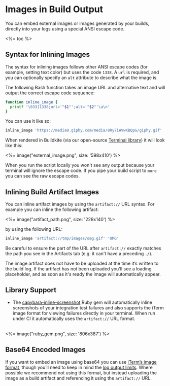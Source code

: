 # Images in Build Output

You can embed external images or images generated by your builds, directly into your logs using a special ANSI escape code.

<%= toc %>

## Syntax for Inlining Images

The syntax for inlining images follows other ANSI escape codes (for example, setting text color) but uses the code `1338`. A `url` is required, and you can optionally specify an `alt` attribute to describe what the image is.

The following Bash function takes an image URL and alternative text and will output the correct escape code sequence:

```bash
function inline_image {
  printf '\033]1338;url='"$1"';alt='"$2"'\a\n'
}
```

You can use it like so:

```bash
inline_image 'https://media0.giphy.com/media/8Ry7iAVwKBQpG/giphy.gif' 'Rainbows'
```

When rendered in Buildkite (via our open-source [Terminal library](http://buildkite.github.io/terminal/)) it will look like this:

<%= image("external_image.png", size: '598x410') %>

When you run the script locally you won't see any output because your terminal will ignore the escape code. If you pipe your build script to `more` you can see the raw escape codes.

## Inlining Build Artifact Images

You can inline artifact images by using the `artifact://` URL syntax. For example you can inline the following artifact:

<%= image("artifact_path.png", size: '228x140') %>

by using the following URL:

```bash
inline_image 'artifact://tmp/images/omg.gif' 'OMG'
```

Be careful to ensure the part of the URL after `artifact://` exactly matches the path you see in the Artifacts tab (e.g. it can't have a preceding `./`).

The image artifact does not have to be uploaded at the time it’s written to the build log. If the artifact has not been uploaded you'll see a loading placeholder, and as soon as it's ready the image will automatically appear.

## Library Support

* The [capybara-inline-screenshot](https://github.com/buildkite/capybara-inline-screenshot) Ruby gem will automatically inline screenshots of your integration test failures and also supports the iTerm image format for viewing failures directly in your terminal. When run under CI it automatically uses the `artifact://` URL format.
<br>
<%= image("ruby_gem.png", size: '806x387') %>

## Base64 Encoded Images

If you want to embed an image using base64 you can use [iTerm’s image format](http://iterm2.com/images.html#/section/home), though you’ll need to keep in mind the [log output limits](/docs/guides/managing-log-output#log-output-limits). Where possible we recommend not using this format, but instead uploading the image as a build artifact and referencing it using the `artifact://` URL.
